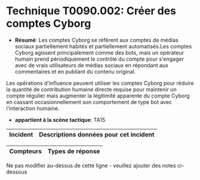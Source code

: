 # Technique T0090.002: Créer des comptes Cyborg

* **Résumé**: Les comptes Cyborg se réfèrent aux comptes de médias sociaux partiellement habités et partiellement automatisés.Les comptes Cyborg agissent principalement comme des bots, mais un opérateur humain prend périodiquement le contrôle du compte pour s'engager avec de vrais utilisateurs de médias sociaux en répondant aux commentaires et en publiant du contenu original.

Les opérations d'influence peuvent utiliser les comptes Cyborg pour réduire la quantité de contribution humaine directe requise pour maintenir un compte régulier mais augmenter la légitimité apparente du compte Cyborg en cassant occasionnellement son comportement de type bot avec l'interaction humaine.

* **appartient à la scène tactique**: TA15


|Incident |Descriptions données pour cet incident |
|-------- |-------------------- |



|Compteurs |Types de réponse |
|-------- |-------------- |


Ne pas modifier au-dessus de cette ligne - veuillez ajouter des notes ci-dessous